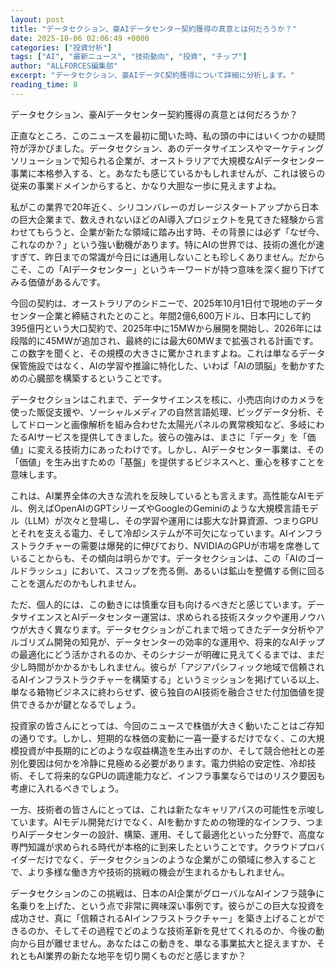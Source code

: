 ```yaml
---
layout: post
title: "データセクション、豪AIデータセンター契約獲得の真意とは何だろうか？"
date: 2025-10-06 02:06:49 +0000
categories: ["投資分析"]
tags: ["AI", "最新ニュース", "技術動向", "投資", "チップ"]
author: "ALLFORCES編集部"
excerpt: "データセクション、豪AIデータC契約獲得について詳細に分析します。"
reading_time: 8
---
```


データセクション、豪AIデータセンター契約獲得の真意とは何だろうか？

正直なところ、このニュースを最初に聞いた時、私の頭の中にはいくつかの疑問符が浮かびました。データセクション、あのデータサイエンスやマーケティングソリューションで知られる企業が、オーストラリアで大規模なAIデータセンター事業に本格参入する、と。あなたも感じているかもしれませんが、これは彼らの従来の事業ドメインからすると、かなり大胆な一歩に見えますよね。

私がこの業界で20年近く、シリコンバレーのガレージスタートアップから日本の巨大企業まで、数えきれないほどのAI導入プロジェクトを見てきた経験から言わせてもらうと、企業が新たな領域に踏み出す時、その背景には必ず「なぜ今、これなのか？」という強い動機があります。特にAIの世界では、技術の進化が速すぎて、昨日までの常識が今日には通用しないことも珍しくありません。だからこそ、この「AIデータセンター」というキーワードが持つ意味を深く掘り下げてみる価値があるんです。

今回の契約は、オーストラリアのシドニーで、2025年10月1日付で現地のデータセンター企業と締結されたとのこと。年間2億6,600万ドル、日本円にして約395億円という大口契約で、2025年中に15MWから展開を開始し、2026年には段階的に45MWが追加され、最終的には最大60MWまで拡張される計画です。この数字を聞くと、その規模の大きさに驚かされますよね。これは単なるデータ保管施設ではなく、AIの学習や推論に特化した、いわば「AIの頭脳」を動かすための心臓部を構築するということです。

データセクションはこれまで、データサイエンスを核に、小売店向けのカメラを使った販促支援や、ソーシャルメディアの自然言語処理、ビッグデータ分析、そしてドローンと画像解析を組み合わせた太陽光パネルの異常検知など、多岐にわたるAIサービスを提供してきました。彼らの強みは、まさに「データ」を「価値」に変える技術力にあったわけです。しかし、AIデータセンター事業は、その「価値」を生み出すための「基盤」を提供するビジネスへと、重心を移すことを意味します。

これは、AI業界全体の大きな流れを反映しているとも言えます。高性能なAIモデル、例えばOpenAIのGPTシリーズやGoogleのGeminiのような大規模言語モデル（LLM）が次々と登場し、その学習や運用には膨大な計算資源、つまりGPUとそれを支える電力、そして冷却システムが不可欠になっています。AIインフラストラクチャーの需要は爆発的に伸びており、NVIDIAのGPUが市場を席巻していることからも、その傾向は明らかです。データセクションは、この「AIのゴールドラッシュ」において、スコップを売る側、あるいは鉱山を整備する側に回ることを選んだのかもしれません。

ただ、個人的には、この動きには慎重な目も向けるべきだと感じています。データサイエンスとAIデータセンター運営は、求められる技術スタックや運用ノウハウが大きく異なります。データセクションがこれまで培ってきたデータ分析やアルゴリズム開発の知見が、データセンターの効率的な運用や、将来的なAIチップの最適化にどう活かされるのか、そのシナジーが明確に見えてくるまでは、まだ少し時間がかかるかもしれません。彼らが「アジアパシフィック地域で信頼されるAIインフラストラクチャーを構築する」というミッションを掲げている以上、単なる箱物ビジネスに終わらせず、彼ら独自のAI技術を融合させた付加価値を提供できるかが鍵となるでしょう。

投資家の皆さんにとっては、今回のニュースで株価が大きく動いたことはご存知の通りです。しかし、短期的な株価の変動に一喜一憂するだけでなく、この大規模投資が中長期的にどのような収益構造を生み出すのか、そして競合他社との差別化要因は何かを冷静に見極める必要があります。電力供給の安定性、冷却技術、そして将来的なGPUの調達能力など、インフラ事業ならではのリスク要因も考慮に入れるべきでしょう。

一方、技術者の皆さんにとっては、これは新たなキャリアパスの可能性を示唆しています。AIモデル開発だけでなく、AIを動かすための物理的なインフラ、つまりAIデータセンターの設計、構築、運用、そして最適化といった分野で、高度な専門知識が求められる時代が本格的に到来したということです。クラウドプロバイダーだけでなく、データセクションのような企業がこの領域に参入することで、より多様な働き方や技術的挑戦の機会が生まれるかもしれません。

データセクションのこの挑戦は、日本のAI企業がグローバルなAIインフラ競争に名乗りを上げた、という点で非常に興味深い事例です。彼らがこの巨大な投資を成功させ、真に「信頼されるAIインフラストラクチャー」を築き上げることができるのか、そしてその過程でどのような技術革新を見せてくれるのか、今後の動向から目が離せません。あなたはこの動きを、単なる事業拡大と捉えますか、それともAI業界の新たな地平を切り開くものだと感じますか？

